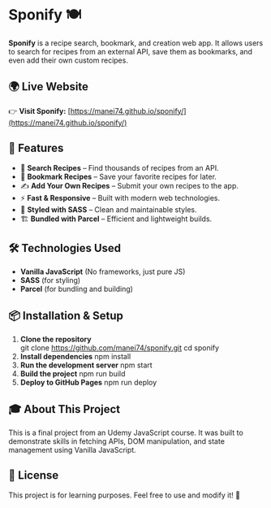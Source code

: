 # Sponify 🍽️

**Sponify** is a recipe search, bookmark, and creation web app. It allows users to search for recipes from an external API, save them as bookmarks, and even add their own custom recipes.

## 🌍 Live Website

👉 **Visit Sponify:** [https://manei74.github.io/sponify/](https://manei74.github.io/sponify/)

## 🚀 Features

- 🔎 **Search Recipes** – Find thousands of recipes from an API.
- 📌 **Bookmark Recipes** – Save your favorite recipes for later.
- ✍️ **Add Your Own Recipes** – Submit your own recipes to the app.
- ⚡ **Fast & Responsive** – Built with modern web technologies.
- 🎨 **Styled with SASS** – Clean and maintainable styles.
- 🏗️ **Bundled with Parcel** – Efficient and lightweight builds.

## 🛠️ Technologies Used

- **Vanilla JavaScript** (No frameworks, just pure JS)
- **SASS** (for styling)
- **Parcel** (for bundling and building)

## 📦 Installation & Setup

1. **Clone the repository**  
   git clone https://github.com/manei74/sponify.git
   cd sponify
2. **Install dependencies**
   npm install
3. **Run the development server**
   npm start
4. **Build the project**
   npm run build
5. **Deploy to GitHub Pages**
   npm run deploy
   
## 🎓 About This Project
This is a final project from an Udemy JavaScript course. It was built to demonstrate skills in fetching APIs, DOM manipulation, and state management using Vanilla JavaScript.

## 📝 License
This project is for learning purposes. Feel free to use and modify it! 🚀
